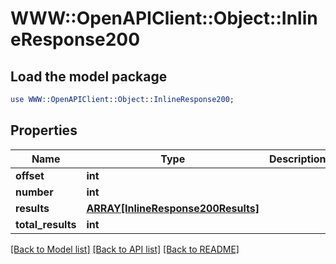 # WWW::OpenAPIClient::Object::InlineResponse200

## Load the model package
```perl
use WWW::OpenAPIClient::Object::InlineResponse200;
```

## Properties
Name | Type | Description | Notes
------------ | ------------- | ------------- | -------------
**offset** | **int** |  | 
**number** | **int** |  | 
**results** | [**ARRAY[InlineResponse200Results]**](InlineResponse200Results.md) |  | 
**total_results** | **int** |  | 

[[Back to Model list]](../README.md#documentation-for-models) [[Back to API list]](../README.md#documentation-for-api-endpoints) [[Back to README]](../README.md)


